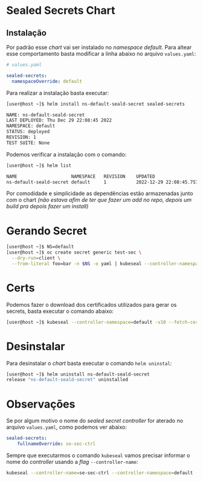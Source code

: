 # Sealed Secrets Chart



## Instalação
Por padrão esse _chart_ vai ser instalado no _namespace default_. Para altear esse comportamento basta modificar a linha abaixo no arquivo `values.yaml`:

```yaml
# values.yaml

sealed-secrets:
  namespaceOverride: default
```

Para realizar a instalação basta executar:

```bash
[user@host ~]$ helm install ns-default-seald-secret sealed-secrets

NAME: ns-default-seald-secret
LAST DEPLOYED: Thu Dec 29 22:08:45 2022
NAMESPACE: default
STATUS: deployed
REVISION: 1
TEST SUITE: None
```
Podemos verificar a instalação com o comando:

```bash
[user@host ~]$ helm list

NAME                 	NAMESPACE	REVISION	UPDATED                             	STATUS  	CHART        	APP VERSION
ns-default-seald-secret	default  	1       	2022-12-29 22:08:45.757755 -0300 -03	deployed	secrets-0.0.1	0.0.1
```

Por comodidade e simplicidade as dependências estão armazenadas junto com o chart _(não estava afim de ter que fazer um add no repo, depois um build pra depois fazer um install)_


# Gerando Secret

```bash
[user@host ~]$ NS=default
[user@host ~]$ oc create secret generic test-sec \
  --dry-run=client \
  --from-literal foo=bar -n $NS -o yaml | kubeseal --controller-namespace=$NS | oc apply -f -
```

# Certs

Podemos fazer o download dos certificados utilizados para gerar os secrets, basta executar o comando abaixo:


```bash
[user@host ~]$ kubeseal --controller-namespace=default -v10 --fetch-cert   
```

# Desinstalar 

Para desinstalar o _chart_ basta executar o comando `helm uninstal`:

```bash
[user@host ~]$ helm uninstall ns-default-seald-secret
release "ns-default-seald-secret" uninstalled
```
# Observações

Se por algum motivo o nome do _sealed secret controller_ for aterado no arquivo `values.yaml`, como podemos ver abaixo:

```yaml
sealed-secrets:
    fullnameOverride: se-sec-ctrl
```
Sempre que executarmos o comando `kubeseal` vamos precisar informar o nome do _controller_ usando a _flag_ `--controller-name`:

```bash
kubeseal --controller-name=se-sec-ctrl --controller-namespace=default --fetch-cert
```
